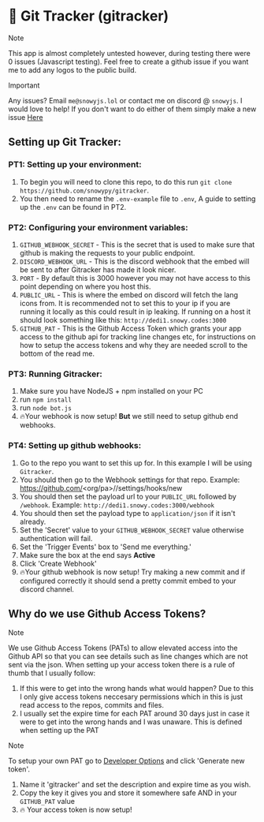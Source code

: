 # 🚀 Git Tracker (gitracker)

> [!NOTE]
> This app is almost completely untested however, during testing there were 0 issues (Javascript testing). Feel free to create a github issue if you want me to add any logos to the public build.

> [!IMPORTANT]
> Any issues? Email `me@snowyjs.lol` or contact me on discord @ `snowyjs`. I would love to help!
> If you don't want to do either of them simply make a new issue [Here](https://github.com/snowypy/Gitracker/issues/new)

## Setting up Git Tracker:

### PT1: Setting up your environment:
  1. To begin you will need to clone this repo, to do this run `git clone https://github.com/snowypy/gitracker`.
  2. You then need to rename the `.env-example` file to `.env`, A guide to setting up the `.env` can be found in PT2.

### PT2: Configuring your environment variables:
  1. `GITHUB_WEBHOOK_SECRET` - This is the secret that is used to make sure that github is making the requests to your public endpoint.
  2. `DISCORD_WEBHOOK_URL` - This is the discord webhook that the embed will be sent to after Gitracker has made it look nicer.
  3. `PORT` - By default this is 3000 however you may not have access to this point depending on where you host this.
  4. `PUBLIC_URL` - This is where the embed on discord will fetch the lang icons from. It is recommended not to set this to your ip if you are running it locally as this could result in ip leaking. If running on a host it should look something like this: `http://dedi1.snowy.codes:3000`
  5. `GITHUB_PAT` - This is the Github Access Token which grants your app access to the github api for tracking line changes etc, for instructions on how to setup the access tokens and why they are needed scroll to the bottom of the read me.

### PT3: Running Gitracker:
  1. Make sure you have NodeJS + npm installed on your PC
  2. run `npm install`
  3. run `node bot.js`
  4. 🔥Your webhook is now setup! **But** we still need to setup github end webhooks.

### PT4: Setting up github webhooks:
  1. Go to the repo you want to set this up for. In this example I will be using `Gitracker`. 
  2. You should then go to the Webhook settings for that repo. Example: https://github.com/<org/pa>/<repo-name>/settings/hooks/new
  3. You should then set the payload url to your `PUBLIC_URL` followed by `/webhook`. Example: `http://dedi1.snowy.codes:3000/webhook`
  4. You should then set the payload type to `application/json` if it isn't already.
  5. Set the 'Secret' value to your `GITHUB_WEBHOOK_SECRET` value otherwise authentication will fail.
  6. Set the 'Trigger Events' box to 'Send me everything.'
  7. Make sure the box at the end says **Active**
  8. Click 'Create Webhook'
  9. 🔥Your github webhook is now setup! Try making a new commit and if configured correctly it should send a pretty commit embed to your discord channel.

## Why do we use Github Access Tokens?

> [!NOTE]
> We use Github Access Tokens (PATs) to allow elevated access into the Github API so that you can see details such as line changes which are not sent via the json. When setting up your access token there is a rule of thumb that I usually follow:
>   1. If this were to get into the wrong hands what would happen? Due to this I only give access tokens neccesary permissions which in this is just read access to the repos, commits and files.
>   2. I usually set the expire time for each PAT around 30 days just in case it were to get into the wrong hands and I was unaware. This is defined when setting up the PAT

> [!NOTE]
> To setup your own PAT go to [Developer Options](https://github.com/settings/tokens?type=beta) and click 'Generate new token'.
>   1. Name it 'gitracker' and set the description and expire time as you wish.
>   2. Copy the key it gives you and store it somewhere safe AND in your `GITHUB_PAT` value
>   3. 🔥 Your access token is now setup!
